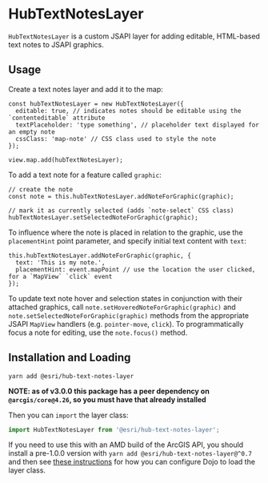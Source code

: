 # HubTextNotesLayer

`HubTextNotesLayer` is a custom JSAPI layer for adding editable, HTML-based text notes to JSAPI graphics.

## Usage

Create a text notes layer and add it to the map:

```
const hubTextNotesLayer = new HubTextNotesLayer({
  editable: true, // indicates notes should be editable using the `contenteditable` attribute
  textPlaceholder: 'type something', // placeholder text displayed for an empty note
  cssClass: 'map-note' // CSS class used to style the note
});

view.map.add(hubTextNotesLayer);
```

To add a text note for a feature called `graphic`:

```
// create the note
const note = this.hubTextNotesLayer.addNoteForGraphic(graphic);

// mark it as currently selected (adds `note-select` CSS class)
hubTextNotesLayer.setSelectedNoteForGraphic(graphic);
```

To influence where the note is placed in relation to the graphic, use the `placementHint` point parameter, and specify initial text content with `text`:

```
this.hubTextNotesLayer.addNoteForGraphic(graphic, {
  text: 'This is my note.',
  placementHint: event.mapPoint // use the location the user clicked, for a `MapView` `click` event
});
```

To update text note hover and selection states in conjunction with their attached graphics, call `note.setHoveredNoteForGraphic(graphic)` and `note.setSelectedNoteForGraphic(graphic)` methods from the appropriate JSAPI `MapView` handlers (e.g. `pointer-move`, `click`).
To programmatically focus a note for editing, use the `note.focus()` method.


## Installation and Loading

`yarn add @esri/hub-text-notes-layer`

**NOTE: as of v3.0.0 this package has a peer dependency on `@arcgis/core@4.26`, so you must have that already installed**

Then you can `import` the layer class:

```js
import HubTextNotesLayer from '@esri/hub-text-notes-layer';
```

If you need to use this with an AMD build of the ArcGIS API, you should install a pre-1.0.0 version with `yarn add @esri/hub-text-notes-layer@^0.7` and then see [these instructions](https://github.com/esridc/HubTextNotesLayer/blob/f5a1afa3762617cb50f1cdd60dbc63f71373490e/README.md#installation-and-loading) for how you can configure Dojo to load the layer class.
